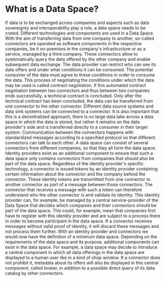 What is a Data Space?
========

If data is to be exchanged across companies and aspects such as data sovereignty and interoperability play a role, a data space needs to be crated.
Different technologies and components are used in a Data Space.
With the aim of transferring data from one company to another, so-called connectors are operated as software components in the respective companies, be it on-premises in the company's infrastructure or as a service, managed by a third company.
These connectors allow to systematically query the data offered by the other company and enable subsequent data exchange.
The data provider can restrict who can see its data offers and under what conditions it can be consumed.
The potential consumer of the data must agree to these conditions in order to consume the data.
This process of negotiating the conditions under which the data may be used is called contract negotiation.
If this automated contract negotiation between two connectors and thus between two companies ends successfully, a technical contract is concluded.
Only after the technical contract has been concluded, the data can be transferred from one connector to the other connector.
Different data source systems and data sink systems can be connected to a connector.
It is also important that this is a decentralized approach, there is no large data lake across a data space in which the data is stored, but rather it remains on the data provider's side and is transferred directly to a consumer in their target system.
Communication between the connectors happens with standardized messages according to a specified protocol so that different connectors can talk to each other.
A data space can consist of several connectors from different companies, so that they all form the data space.
Identity providers exist as an additional component to ensure that such a data space only contains connectors from companies that should also be part of the data space.
Regardless of the identity provider's specific technology, a connector is issued tokens by an identity provider containing certain information about the connector and the company behind the connector.
These identity tokens are transmitted from one connector to another connector as part of a message between those connectors.
The connector that receives a message with such a token can therefore understand who the other connector is and validate its identity.
This identity provider can, for example, be managed by a central service-provider of the Data Space that decides which companies and their connectors should be part of the data space.
This could, for example, mean that companies first have to register with this identity provider and are subject to a process there in order to become participant in the data space.
If a connector receives messages without valid proof of identity, it will discard these messages and not process them further.
With an identity provider and connectors we would now have the definition of a minimum data space.
Depending on the requirements of the data space and its purpose, additional components can exist in the data space.
For example, a data space may decide to introduce a central component in which all data offerings in the data space are displayed to a human user like in a kind of shop window.
If a connector does not prohibit it, metadata about its offers will also be displayed in this central component, called broker, in addition to a possible direct query of its data catalog by other connectors.
